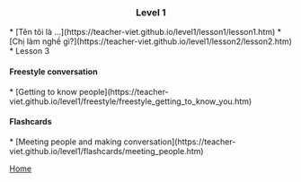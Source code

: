 <h3><center>Level 1</center></h3>
* [Tên tôi là ...](https://teacher-viet.github.io/level1/lesson1/lesson1.htm)
* [Chị làm nghề gì?](https://teacher-viet.github.io/level1/lesson2/lesson2.htm)
* Lesson 3

<h4>Freestyle conversation</h4>
* [Getting to know people](https://teacher-viet.github.io/level1/freestyle/freestyle_getting_to_know_you.htm)


<h4>Flashcards</h4>
* [Meeting people and making conversation](https://teacher-viet.github.io/level1/flashcards/meeting_people.htm)


[Home](https://teacher-viet.github.io/)
